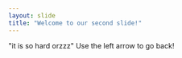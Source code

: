 ```yaml
---
layout: slide
title: "Welcome to our second slide!"
---
```

"it is so hard orzzz"
Use the left arrow to go back!
